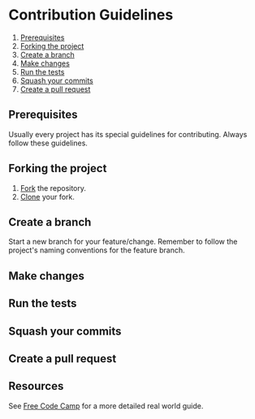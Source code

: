 # Contribution Guidelines

1. [Prerequisites](https://github.com/apostergiou/github-contributing/blob/master/README.md#prerequisites)
2. [Forking the project](https://github.com/apostergiou/github-contributing/blob/master/README.md#forking-the-project)
3. [Create a branch](https://github.com/apostergiou/github-contributing/blob/master/README.md#create-a-branch)
4. [Make changes](https://github.com/apostergiou/github-contributing/blob/master/README.md#make-changes)
5. [Run the tests](https://github.com/apostergiou/github-contributing/blob/master/README.md#run-the-tests)
6. [Squash your commits](https://github.com/apostergiou/github-contributing/blob/master/README.md#squash-your-commits)
7. [Create a pull request](https://github.com/apostergiou/github-contributing/blob/master/README.md#create-a-pull-request)

## Prerequisites

Usually every project has its special guidelines for contributing. Always follow these guidelines.

## Forking the project

1. [Fork](https://help.github.com/articles/fork-a-repo/) the repository.
2. [Clone](https://help.github.com/articles/cloning-a-repository/) your fork.

## Create a branch

Start a new branch for your feature/change. Remember to follow the project's naming conventions for the feature branch.

## Make changes

## Run the tests

## Squash your commits

## Create a pull request


## Resources

See [Free Code Camp](https://github.com/FreeCodeCamp) for a more detailed real world guide.
